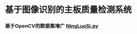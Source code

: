 # 基于图像识别的主板质量检测系统
### 基于OpenCV的数据集增广 [NingLuoSi.py](https://github.com/Gecko-well/A10/blob/cd684ac84e4b7305e668efd2cb3a6a40b6177041/deeplearn/tools/NingLuoSi.py)
